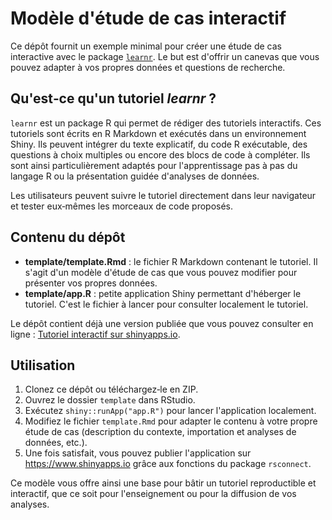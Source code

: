 # Modèle d'étude de cas interactif

Ce dépôt fournit un exemple minimal pour créer une étude de cas interactive avec le package [`learnr`](https://rstudio.github.io/learnr/). Le but est d'offrir un canevas que vous pouvez adapter à vos propres données et questions de recherche.

## Qu'est‑ce qu'un tutoriel *learnr* ?

`learnr` est un package R qui permet de rédiger des tutoriels interactifs. Ces tutoriels sont écrits en R Markdown et exécutés dans un environnement Shiny. Ils peuvent intégrer du texte explicatif, du code R exécutable, des questions à choix multiples ou encore des blocs de code à compléter. Ils sont ainsi particulièrement adaptés pour l'apprentissage pas à pas du langage R ou la présentation guidée d'analyses de données.

Les utilisateurs peuvent suivre le tutoriel directement dans leur navigateur et tester eux‑mêmes les morceaux de code proposés.

## Contenu du dépôt

- **template/template.Rmd** : le fichier R Markdown contenant le tutoriel. Il s'agit d'un modèle d'étude de cas que vous pouvez modifier pour présenter vos propres données.
- **template/app.R** : petite application Shiny permettant d'héberger le tutoriel. C'est le fichier à lancer pour consulter localement le tutoriel.

Le dépôt contient déjà une version publiée que vous pouvez consulter en ligne : [Tutoriel interactif sur shinyapps.io](https://aurelien-nicosia-ulaval.shinyapps.io/template_etude_de_cas/).

## Utilisation

1. Clonez ce dépôt ou téléchargez‑le en ZIP.
2. Ouvrez le dossier `template` dans RStudio.
3. Exécutez `shiny::runApp("app.R")` pour lancer l'application localement.
4. Modifiez le fichier `template.Rmd` pour adapter le contenu à votre propre étude de cas (description du contexte, importation et analyses de données, etc.).
5. Une fois satisfait, vous pouvez publier l'application sur <https://www.shinyapps.io> grâce aux fonctions du package `rsconnect`.

Ce modèle vous offre ainsi une base pour bâtir un tutoriel reproductible et interactif, que ce soit pour l'enseignement ou pour la diffusion de vos analyses.
